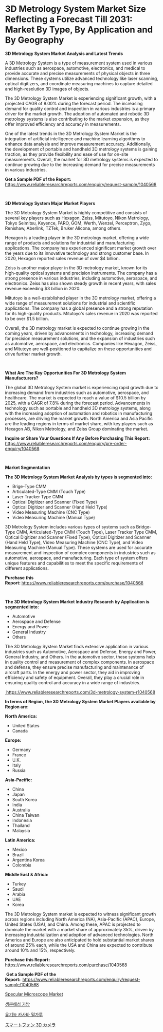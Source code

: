 <p><h1>3D Metrology System Market Size Reflecting a Forecast Till 2031: Market By Type, By Application and By Geography</h1></p><p><strong>3D Metrology System Market Analysis and Latest Trends</strong></p>
<p><p>A 3D Metrology System is a type of measurement system used in various industries such as aerospace, automotive, electronics, and medical to provide accurate and precise measurements of physical objects in three dimensions. These systems utilize advanced technology like laser scanning, optical digitizers, and coordinate measuring machines to capture detailed and high-resolution 3D images of objects.</p><p>The 3D Metrology System Market is experiencing significant growth, with a projected CAGR of 8.00% during the forecast period. The increasing demand for quality control and inspection in various industries is a primary driver for the market growth. The adoption of automated and robotic 3D metrology systems is also contributing to the market expansion, as they offer improved efficiency and accuracy in measurements.</p><p>One of the latest trends in the 3D Metrology System Market is the integration of artificial intelligence and machine learning algorithms to enhance data analysis and improve measurement accuracy. Additionally, the development of portable and handheld 3D metrology systems is gaining traction, as they provide flexibility and ease of use for on-site measurements. Overall, the market for 3D metrology systems is expected to continue growing due to the increasing demand for precise measurements in various industries.</p></p>
<p><strong>Get a Sample PDF of the Report:&nbsp;</strong> <a href="https://www.reliableresearchreports.com/enquiry/request-sample/1040568">https://www.reliableresearchreports.com/enquiry/request-sample/1040568</a></p>
<p>&nbsp;</p>
<p><strong>3D Metrology System Major Market Players</strong></p>
<p><p>The 3D Metrology System Market is highly competitive and consists of several key players such as Hexagon, Zeiss, Mitutoyo, Nikon Metrology, Tokyo Seimitsu, Keyence, FARO, GOM, Werth, Wenzel, Perceptron, Zygo, Renishaw, Aberlink, TZTek, Bruker Alicona, among others.</p><p>Hexagon is a leading player in the 3D metrology market, offering a wide range of products and solutions for industrial and manufacturing applications. The company has experienced significant market growth over the years due to its innovative technology and strong customer base. In 2020, Hexagon reported sales revenue of over $4 billion.</p><p>Zeiss is another major player in the 3D metrology market, known for its high-quality optical systems and precision instruments. The company has a strong presence in various industries, including automotive, aerospace, and electronics. Zeiss has also shown steady growth in recent years, with sales revenue exceeding $3 billion in 2020.</p><p>Mitutoyo is a well-established player in the 3D metrology market, offering a wide range of measurement solutions for industrial and scientific applications. The company has a global presence and a strong reputation for its high-quality products. Mitutoyo's sales revenue in 2020 was reported to be over $1.5 billion.</p><p>Overall, the 3D metrology market is expected to continue growing in the coming years, driven by advancements in technology, increasing demand for precision measurement solutions, and the expansion of industries such as automotive, aerospace, and electronics. Companies like Hexagon, Zeiss, and Mitutoyo are well-positioned to capitalize on these opportunities and drive further market growth.</p></p>
<p>&nbsp;</p>
<p><strong>What Are The Key Opportunities For 3D Metrology System Manufacturers?</strong></p>
<p><p>The global 3D Metrology System market is experiencing rapid growth due to increasing demand from industries such as automotive, aerospace, and healthcare. The market is expected to reach a value of $10.5 billion by 2025, with a CAGR of 7.8% during the forecast period. Advancements in technology such as portable and handheld 3D metrology systems, along with the increasing adoption of automation and robotics in manufacturing processes, are driving the market growth. North America and Asia Pacific are the leading regions in terms of market share, with key players such as Hexagon AB, Nikon Metrology, and Zeiss Group dominating the market.</p></p>
<p><strong>Inquire or Share Your Questions If Any Before Purchasing This Report:</strong> <a href="https://www.reliableresearchreports.com/enquiry/pre-order-enquiry/1040568">https://www.reliableresearchreports.com/enquiry/pre-order-enquiry/1040568</a></p>
<p>&nbsp;</p>
<p><strong>Market Segmentation</strong></p>
<p><strong>The 3D Metrology System Market Analysis by types is segmented into:</strong></p>
<p><ul><li>Brige-Type CMM</li><li>Articulated-Type CMM (Touch Type)</li><li>Laser Tracker Type CMM</li><li>Optical Digitizer and Scanner (Fixed Type)</li><li>Optical Digitizer and Scanner (Hand Held Type)</li><li>Video Measuring Machine (CNC Type)</li><li>Video Measuring Machine (Manual Type)</li></ul></p>
<p><p>3D Metrology System includes various types of systems such as Bridge-Type CMM, Articulated-Type CMM (Touch Type), Laser Tracker Type CMM, Optical Digitizer and Scanner (Fixed Type), Optical Digitizer and Scanner (Hand Held Type), Video Measuring Machine (CNC Type), and Video Measuring Machine (Manual Type). These systems are used for accurate measurement and inspection of complex components in industries such as automotive, aerospace, and manufacturing. Each type of system offers unique features and capabilities to meet the specific requirements of different applications.</p></p>
<p><strong>Purchase this Report:&nbsp;</strong><a href="https://www.reliableresearchreports.com/purchase/1040568">https://www.reliableresearchreports.com/purchase/1040568</a></p>
<p>&nbsp;</p>
<p><strong>The 3D Metrology System Market Industry Research by Application is segmented into:</strong></p>
<p><ul><li>Automotive</li><li>Aerospace and Defense</li><li>Energy and Power</li><li>General Industry</li><li>Others</li></ul></p>
<p><p>The 3D Metrology System Market finds extensive application in various industries such as Automotive, Aerospace and Defense, Energy and Power, General Industry, and Others. In the automotive sector, these systems help in quality control and measurement of complex components. In aerospace and defense, they ensure precise manufacturing and maintenance of aircraft parts. In the energy and power sector, they aid in improving efficiency and safety of equipment. Overall, they play a crucial role in ensuring quality control and accuracy in a wide range of industries.</p></p>
<p><a href="https://www.reliableresearchreports.com/3d-metrology-system-r1040568">&nbsp;https://www.reliableresearchreports.com/3d-metrology-system-r1040568</a></p>
<p><strong>In terms of Region, the 3D Metrology System Market Players available by Region are:</strong></p>
<p>
    <p> <strong> North America: </strong>
        <ul>
            <li>United States</li>
            <li>Canada</li>
        </ul>
        </p> 
    <p> <strong> Europe: </strong>
        <ul>
            <li>Germany</li>
            <li>France</li>
            <li>U.K.</li>
            <li>Italy</li>
            <li>Russia</li>
        </ul>
        </p> 
    <p> <strong> Asia-Pacific: </strong>
        <ul>
            <li>China</li>
            <li>Japan</li>
            <li>South Korea</li>
            <li>India</li>
            <li>Australia</li>
            <li>China Taiwan</li>
            <li>Indonesia</li>
            <li>Thailand</li>
            <li>Malaysia</li>
        </ul>
        </p> 
    <p> <strong> Latin America: </strong>
        <ul>
            <li>Mexico</li>
            <li>Brazil</li>
            <li>Argentina Korea</li>
            <li>Colombia</li>
        </ul>
        </p> 
    <p> <strong> Middle East & Africa: </strong>
        <ul>
            <li>Turkey</li>
            <li>Saudi</li>
            <li>Arabia</li>
            <li>UAE</li>
            <li>Korea</li>
        </ul>
    </p>
    </p>
<p><p>The 3D Metrology System market is expected to witness significant growth across regions including North America (NA), Asia-Pacific (APAC), Europe, United States (USA), and China. Among these, APAC is projected to dominate the market with a market share of approximately 35%, driven by increasing industrialization and adoption of advanced technologies. North America and Europe are also anticipated to hold substantial market shares of around 25% each, while the USA and China are expected to contribute around 10% and 15%, respectively.</p></p>
<p><strong>Purchase this Report: </strong><a href="https://www.reliableresearchreports.com/purchase/1040568">https://www.reliableresearchreports.com/purchase/1040568</a></p>
<p>&nbsp;<strong>Get a Sample PDF of the Report:&nbsp;&nbsp;</strong><a href="https://www.reliableresearchreports.com/enquiry/request-sample/1040568">https://www.reliableresearchreports.com/enquiry/request-sample/1040568</a></p>
<p><strong></strong></p>
<p><p><a href="https://github.com/Airanohannonzb68e5pb53oc1/Market-Research-Report-List-2/blob/main/specular-microscope-market.md">Specular Microscope Market</a></p><p><a href="https://github.com/TimmyMann6767/Market-Research-Report-List-1/blob/main/927390219679.md">생분해성 가방</a></p><p><a href="https://github.com/JeromeRtyau89966/Market-Research-Report-List-1/blob/main/649166519680.md">유기농 카사바 밀가루</a></p><p><a href="https://github.com/AriMuller2009/Market-Research-Report-List-1/blob/main/564609121109.md">スマートフォン 3D カメラ</a></p></p>